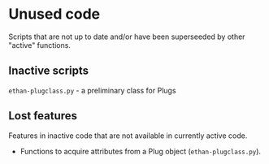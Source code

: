 # Unused code

Scripts that are not up to date and/or have been superseeded by other "active" functions.

## Inactive scripts

`ethan-plugclass.py` - a preliminary class for Plugs

## Lost features

Features in inactive code that are not available in currently active code.

+ Functions to acquire attributes from a Plug object (`ethan-plugclass.py`).